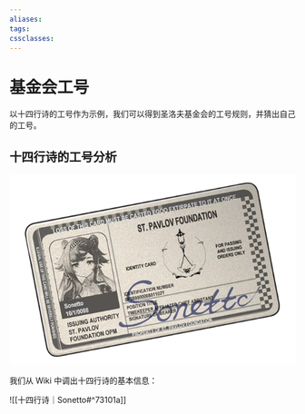 ```yaml
---
aliases: 
tags: 
cssclasses:
---
```

# 基金会工号

以十四行诗的工号作为示例，我们可以得到圣洛夫基金会的工号规则，并猜出自己的工号。

## 十四行诗的工号分析

![十四行诗的ID卡|500](assets/基金会工号.assets/十四行诗ID卡.png)

我们从 Wiki 中调出十四行诗的基本信息：

![[十四行诗｜Sonetto#^73101a]]

